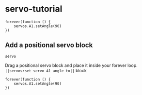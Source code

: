 # servo-tutorial
```ghost
forever(function () {
    servos.A1.setAngle(90)
})
```

## Add a positional servo block
```package
servo
```
Drag a positional servo block and place it inside your forever loop.
``||servos:set servo A1 angle to||`` block

```blocks
forever(function () {
    servos.A1.setAngle(90)
})

```
